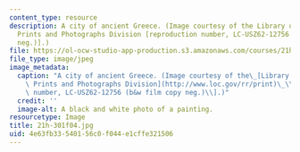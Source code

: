 ```yaml
---
content_type: resource
description: A city of ancient Greece. (Image courtesy of the Library of Congress,
  Prints and Photographs Division [reproduction number, LC-USZ62-12756 (b&w film copy
  neg.)].)
file: https://ol-ocw-studio-app-production.s3.amazonaws.com/courses/21h-301-the-ancient-world-greece-fall-2004/4e63fb33540156c0f044e1cffe321506_21h-301f04.jpg
file_type: image/jpeg
image_metadata:
  caption: "A city of ancient Greece. (Image courtesy of the\_[Library of Congress,\
    \ Prints and Photographs Division](http://www.loc.gov/rr/print)\_\\[reproduction\
    \ number, LC-USZ62-12756 (b&w film copy neg.)\\].)"
  credit: ''
  image-alt: A black and white photo of a painting.
resourcetype: Image
title: 21h-301f04.jpg
uid: 4e63fb33-5401-56c0-f044-e1cffe321506
---
```

